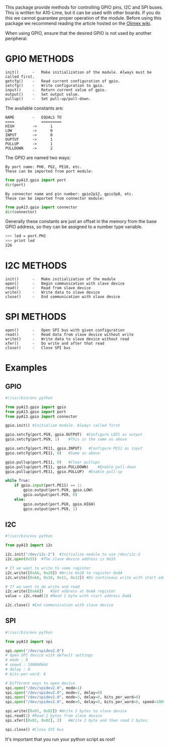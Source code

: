 This package provide methods for controlling GPIO pins, I2C and SPI buses.
This is written for A10-Lime, but it can be used with other boards.
If you do this we cannot guarantee proper operation of the module.
Before using this package we recommend reading the article hosted on the [Olimex wiki](https://www.olimex.com/wiki/A13-OLinuXino).

When using GPIO, ensure that the desired GPIO is not used by another peripheral.

# GPIO METHODS
```
init()      -   Make initialization of the module. Always must be called first.
getcfg()    -   Read current configuration of gpio.
setcfg()    -   Write configuration to gpio.
input()     -   Return current value of gpio.
output()    -   Set output value.
pullup()    -   Set pull-up/pull-down.
```

The available constants are:

```
NAME        -   EQUALS TO
====            =========
HIGH        ->      1
LOW         ->      0
INPUT       ->      0
OUPTUT      ->      1
PULLUP      ->      1
PULLDOWN    ->      2
```

The GPIO are named two ways:

    By port name: PH0, PG2, PE10, etc.
    These can be imported from port module:

```python
from pyA13.gpio import port
dir(port)
```

    By connector name and pin number: gpio2p12, gpio3p8, etc.
    These can be imported from connector module:

```python
from pyA13.gpio import connector
dir(connector)
```

Generally these constants are just an offset in the memory from the base GPIO address, so they can be assigned to a number type variable.

```bash
>>> led = port.PH2
>>> print led
226
```

# I2C METHODS

```
init()      -   Make initialization of the module
open()      -   Begin communication with slave device
read()      -   Read from slave device
write()     -   Write data to slave device
close()     -   End communication with slave device
```

# SPI METHODS

```
open()      -   Open SPI bus with given configuration
read()      -   Read data from slave device without write
write()     -   Write data to slave device without read
xfer()      -   Do write and after that read
close()     -   Close SPI bus
```

# Examples

## GPIO

```python
#!/usr/bin/env python

from pyA13.gpio import gpio
from pyA13.gpio import port
from pyA13.gpio import connector

gpio.init() #Initialize module. Always called first

gpio.setcfg(port.PG9, gpio.OUTPUT)  #Configure LED1 as output
gpio.setcfg(port.PG9, 1)    #This is the same as above

gpio.setcfg(port.PE11, gpio.INPUT)   #Configure PE11 as input
gpio.setcfg(port.PE11, 0)   #Same as above

gpio.pullup(port.PE11, 0)   #Clear pullups
gpio.pullup(port.PE11, gpio.PULLDOWN)    #Enable pull-down
gpio.pullup(port.PE11, gpio.PULLUP)  #Enable pull-up

while True:
    if gpio.input(port.PE11) == 1:
        gpio.output(port.PG9, gpio.LOW)
        gpio.output(port.PG9, 0)
    else:
        gpio.output(port.PG9, gpio.HIGH)
        gpio.output(port.PG9, 1)
```

## I2C

```python
#!/usr/bin/env python

from pyA13 import i2c

i2c.init("/dev/i2c-2")  #Initialize module to use /dev/i2c-2
i2c.open(0x55)  #The slave device address is 0x55

# If we want to write to some register
i2c.write([0xAA, 0x20]) #Write 0x20 to register 0xAA
i2c.write([0xAA, 0x10, 0x11, 0x12]) #Do continuous write with start address 0xAA

# If we want to do write and read
i2c.write([0xAA])   #Set address at 0xAA register
value = i2c.read(1) #Read 1 byte with start address 0xAA

i2c.close() #End communication with slave device
```

## SPI

```python
#!/usr/bin/env python

from pyA13 import spi

spi.open("/dev/spidev2.0")
# Open SPI device with default settings
# mode : 0
# speed : 100000kHz
# delay : 0
# bits-per-word: 8

# Different ways to open device
spi.open("/dev/spidev2.0", mode=1)
spi.open("/dev/spidev2.0", mode=2, delay=0)
spi.open("/dev/spidev2.0", mode=3, delay=0, bits_per_word=8)
spi.open("/dev/spidev2.0", mode=0, delay=0, bits_per_word=8, speed=100000)

spi.write([0x01, 0x02]) #Write 2 bytes to slave device
spi.read(2) #Read 2 bytes from slave device
spi.xfer([0x01, 0x02], 2)   #Write 2 byte and then read 2 bytes.

spi.close() #Close SPI bus
```

It's important that you run your python script as root!

